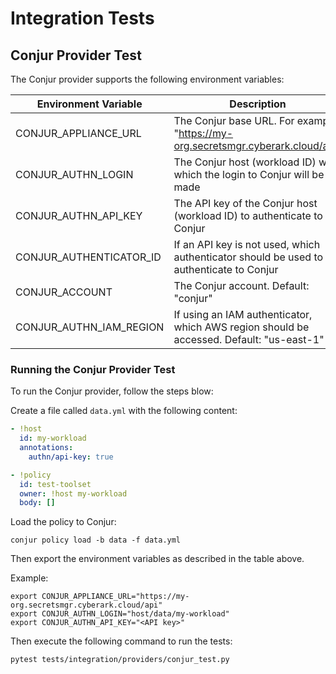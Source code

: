 # Integration Tests

## Conjur Provider Test

The Conjur provider supports the following environment variables:

| Environment Variable    | Description                                                                               | Required?                                  |
|-------------------------|-------------------------------------------------------------------------------------------|--------------------------------------------|
| CONJUR_APPLIANCE_URL    | The Conjur base URL. For example, "https://my-org.secretsmgr.cyberark.cloud/api"          | Yes                                        |
| CONJUR_AUTHN_LOGIN      | The Conjur host (workload ID) with which the login to Conjur will be made                 | Yes                                        |
| CONJUR_AUTHN_API_KEY    | The API key of the Conjur host (workload ID) to authenticate to Conjur                    | Yes, if API key authentication is used     |
| CONJUR_AUTHENTICATOR_ID | If an API key is not used, which authenticator should be used to authenticate to Conjur   | Yes, if API key authentication is not used |
| CONJUR_ACCOUNT          | The Conjur account. Default: "conjur"                                                     | No                                         |
| CONJUR_AUTHN_IAM_REGION | If using an IAM authenticator, which AWS region should be accessed. Default: "us-east-1"  | No                                         |

### Running the Conjur Provider Test

To run the Conjur provider, follow the steps blow:

Create a file called `data.yml` with the following content:

```yaml
- !host
  id: my-workload
  annotations:
    authn/api-key: true

- !policy
  id: test-toolset
  owner: !host my-workload
  body: []
```

Load the policy to Conjur:

```shell
conjur policy load -b data -f data.yml
```

Then export the environment variables as described in the table above.

Example:
```shell
export CONJUR_APPLIANCE_URL="https://my-org.secretsmgr.cyberark.cloud/api"
export CONJUR_AUTHN_LOGIN="host/data/my-workload"
export CONJUR_AUTHN_API_KEY="<API key>"
```

Then execute the following command to run the tests:

```sh
pytest tests/integration/providers/conjur_test.py
```
